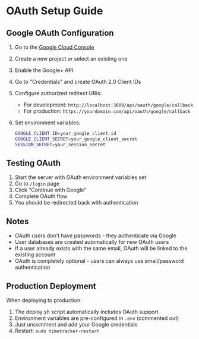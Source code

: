 # OAuth Setup Guide

## Google OAuth Configuration

1. Go to the [Google Cloud Console](https://console.cloud.google.com/)
2. Create a new project or select an existing one
3. Enable the Google+ API
4. Go to "Credentials" and create OAuth 2.0 Client IDs
5. Configure authorized redirect URIs:
   - For development: `http://localhost:3000/api/oauth/google/callback`
   - For production: `https://yourdomain.com/api/oauth/google/callback`

6. Set environment variables:
   ```bash
   GOOGLE_CLIENT_ID=your_google_client_id
   GOOGLE_CLIENT_SECRET=your_google_client_secret
   SESSION_SECRET=your_session_secret
   ```


## Testing OAuth

1. Start the server with OAuth environment variables set
2. Go to `/login` page
3. Click "Continue with Google"
4. Complete OAuth flow
5. You should be redirected back with authentication

## Notes

- OAuth users don't have passwords - they authenticate via Google
- User databases are created automatically for new OAuth users
- If a user already exists with the same email, OAuth will be linked to the existing account
- OAuth is completely optional - users can always use email/password authentication

## Production Deployment

When deploying to production:
1. The deploy.sh script automatically includes OAuth support
2. Environment variables are pre-configured in `.env` (commented out)
3. Just uncomment and add your Google credentials
4. Restart: `sudo timetracker-restart`